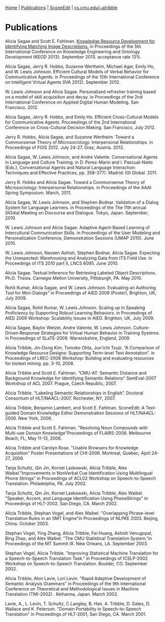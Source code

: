 [Home](http://asagae.github.io) | [Publications](https://asagae.github.io/publications)  | [SconeEdit](https://asagae.github.io/sedit) | [cs.cmu.edu/~atribble](http://cs.cmu.edu/~atribble)

# Publications

Alicia Sagae and Scott E. Fahlman. [Knowledge Resource Development for Identifying Matching Image Descriptions.](https://asagae.github.io/publications/Sagae_IC3K2013_CameraReady.pdf) in Proceedings of the 5th International Conference on Knowledge Engineering and Ontology Development (KEOD 2013). September 2013. acceptance rate 13%

Alicia Sagae, Jerry R. Hobbs, Suzanne Wertheim, Michael Agar, Emily Ho, and W. Lewis Johnson. Efficient Cultural Models of Verbal Behavior for Communicative Agents. in Proceedings of the 12th International Conference on Intelligent Virtual Agents (IVA 2012). September 2012.

W. Lewis Johnson and Alicia Sagae. Personalized refresher training based on a model of skill acquisition and decay. in Proceedings of the 2nd International Conference on Applied Digital Human Modeling. San Francisco, 2012.

Alicia Sagae, Jerry R. Hobbs, and Emily Ho. Efficient Cross-Cultural Models for Communicative Agents. Proceedings of the 2nd International Conference on Cross-Cultural Decision Making. San Francisco, July 2012.

Jerry R. Hobbs, Alicia Sagae, and Suzanne Wertheim. Toward a Commonsense Theory of Microsociology: Interpersonal Relationships. in Proceedings of FOIS 2012. July 24-27, Graz, Austria. 2012.

Alicia Sagae, W. Lewis Johnson, and Andre Valente. Conversational Agents in Language and Culture Training. in D. Perez-Marin and I. Pascual-Nieto (Eds.), Conversational Agents and Natural Language Interaction: Techniques and Effective Practices, pp. 358-377). Madrid: IGI Global. 2011.

Jerry R. Hobbs and Alicia Sagae. Toward a Commonsense Theory of Microsociology: Interpersonal Relationships. in Proceedings of the AAAI Spring Symposium. March, 2011.

Alicia Sagae, W. Lewis Johnson, and Stephen Bodnar. Validation of a Dialog System for Language Learners. in Proceedings of the The 11th annual SIGdial Meeting on Discourse and Dialogue. Tokyo, Japan. September, 2010.

W. Lewis Johnson and Alicia Sagae. Adaptive Agent-Based Learning of Intercultural Communication Skills. in Proceedings of the User Modeling and Personalization Conference, Demonstration Sessions (UMAP 2010). June 2010.

W. Lewis Johnson, Naveen Ashish, Stephen Bodnar, Alicia Sagae. Expecting the Unexpected: Warehousing and Analyzing Data from ITS Field Use. in Proceedings of ITS 2010 part II, LNCS 6095. June 2010.

Alicia Sagae. Textual Inference for Retrieving Labeled Object Descriptions. Ph.D. Thesis. Carnegie Mellon University, Pittsburgh, PA. May 2010.

Rohit Kumar, Alicia Sagae, and W. Lewis Johnson. Evaluating an Authoring Tool for Mini-Dialogs" in Proceedings of AIED 2009 (Poster), Brighton, UK, July 2009.

Alicia Sagae, Rohit Kumar, W. Lewis Johnson. Scaling up in Speaking Proficiency by Supporting Robust Learning Behaviors. in Proceedings of AIED 2009 Workshop: Scalability Issues in AIED. Brighton, UK, July 2009.

Alicia Sagae, Baylor Wetzel, Andre Valente, W. Lewis Johnson. Culture-Driven Response Strategies for Virtual Human Behavior in Training Systems. in Proceedings of SLaTE-2009. Warwickshire, England, 2009.

Alicia Tribble, Jin-Dong Kim, Tomoko Ohta, Jun'ichi Tsujii. “A Comparison of Knowledge Resource Designs: Supporting Term-level Text Annotation”. in Proceedings of LREC-2008 Workshop: Building and evaluating resources for biotext mining. pp. 3-10, 2008.

Alicia Tribble and Scott E. Fahlman. “CMU-AT: Semantic Distance and Background Knowledge for Identifying Semantic Relations” SemEval-2007 Workshop of ACL 2007. Prague, Czech Republic, 2007.

Alicia Tribble. “Labeling Semantic Relationships in English”. Doctoral Consortium of HLT/NAACL-2007. Rochester, NY, 2007.

Alicia Tribble, Benjamin Lambert, and Scott E. Fahlman. SconeEdit: A Text-guided Domain Knowledge Editor Demonstration Sessions of HLT/NAACL-2006. New York, 2006.

Alicia Tribble and Scott E. Fahlman. "Resolving Noun Compounds with Multi-use Domain Knowledge"Proceedings of FLAIRS-2006. Melbourne Beach, FL, May 11-13, 2006.

Alicia Tribble and Carolyn Rose. "Usable Browsers for Knowledge Acquisition" Poster Presentations of CHI-2006. Montreal, Quebec, April 24-27, 2006.

Tanja Schultz, Qin Jin, Kornel Laskowski, Alicia Tribble, Alex Waibel."Improvements in NonVerbal Cue Identification Using Multilingual Phone Strings" in Proceedings of ACL02 Workshop on Speech-to-Speech Translation. Philadelphia, PA. July 2002.

Tanja Schultz, Qin Jin, Kornel Laskowski, Alicia Tribble, Alex Waibel. "Speaker, Accent, and Language Identification Using PhoneStrings" in Proceedings of HLT-2002. San Diego, CA. March 2002.

Alicia Tribble, Stephan Vogel, and Alex Waibel. "Overlapping Phrase-level Translation Rules in an SMT Engine"in Proceedings of NLPKE 2003. Beijing, China. October 2003.

Stephan Vogel, Ying Zhang, Alicia Tribble, Fei Huang, Ashish Venugopal, Bing Zhao, and Alex Waibel. "The CMU Statistical Translation System."in Proceedings of the MT Summit IX. New Orleans, LA. September 2003.

Stephan Vogel, Alicia Tribble. "Improving Statistical Machine Translation for a Speech-to-Speech Translation Task." in Proceedings of ICSLP-2002 Workshop on Speech-to-Speech Translation. Boulder, CO. September 2002.

Alicia Tribble, Alon Lavie, Lori Levin. "Rapid Adaptive Development of Semantic Analysis Grammars" in Proceedings of the 9th International Conference on Theoretical and Methodological Issues in Machine Translation (TMI-2002) . Keihanna, Japan. March 2002.

Lavie, A., L. Levin, T. Schultz, C.Langley, B. Han, A. Tribble, D. Gates, D. Wallace and K. Peterson. "Domain Portability in Speech-to-Speech Translation" in Proceedings of HLT-2001, San Diego, CA. March 2001.
